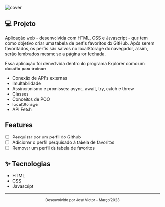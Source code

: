 ![cover](.github/app-preview.gif)

## 💻 Projeto
Aplicação web - desenvolvida com HTML, CSS e Javascript - que tem como objetivo criar uma tabela de perfis favoritos do GitHub. Após serem favoritados, os perfis são salvos no localStorage do navegador, assim, serão lembrados mesmo se a página for fechada.

Essa aplicação foi denvolvida dentro do programa Explorer como um desafio para treinar:
- Conexão de API's externas
- Imultabilidade
- Assincronismo e promisses: async, await, try, catch e throw
- Classes
- Conceitos de POO
- localStorage
- API Fetch

## Features
- [ ] Pesquisar por um perfil do Github
- [ ] Adicionar o perfil pesquisado à tabela de favoritos
- [ ] Remover um perfil da tabela de favoritos

## ✨ Tecnologias
- HTML
- CSS
- Javascript
---

<div align="center">
  <small>Desenvolvido por José Victor - Março/2023</small>
</div>

